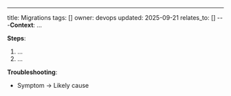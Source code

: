 ---
title: Migrations
tags: []
owner: devops
updated: 2025-09-21
relates_to: []
---**Context**: …

**Steps**:
1. …
2. …

**Troubleshooting**:
- Symptom → Likely cause